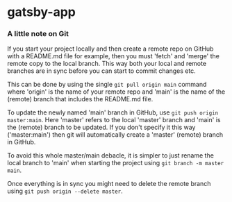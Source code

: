 # gatsby-app

### A little note on Git

If you start your project locally and then create a remote repo on GitHub with a README.md file for example, then you must 'fetch' and 'merge' the remote copy to the local branch. This way both your local and remote branches are in sync before you can start to commit changes etc.

This can be done by using the single `git pull origin main` command where 'origin' is the name of your remote repo and 'main' is the name of the (remote) branch that includes the README.md file.

To update the newly named 'main' branch in GitHub, use `git push origin master:main`. Here 'master' refers to the local 'master' branch and 'main' is the (remote) branch to be updated. If you don't specify it this way ('master:main') then git will automatically create a 'master' (remote) branch in GitHub.

To avoid this whole master/main debacle, it is simpler to just rename the local branch to 'main' when starting the project using `git branch -m master main`.

Once everything is in sync you might need to delete the remote branch using `git push origin --delete master`.
